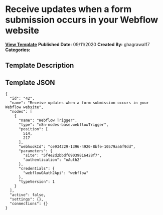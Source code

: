 # Receive updates when a form submission occurs in your Webflow website

**[View Template](https://n8n.io/workflows/651-/)**  **Published Date:** 09/11/2020  **Created By:** ghagrawal17  **Categories:**   

## Template Description



## Template JSON

```
{
  "id": "42",
  "name": "Receive updates when a form submission occurs in your Webflow website",
  "nodes": [
    {
      "name": "Webflow Trigger",
      "type": "n8n-nodes-base.webflowTrigger",
      "position": [
        514,
        217
      ],
      "webhookId": "ce934229-1396-4920-8bfe-10579aa6f9dd",
      "parameters": {
        "site": "5f4e2d2bbdf69039816428f7",
        "authentication": "oAuth2"
      },
      "credentials": {
        "webflowOAuth2Api": "webflow"
      },
      "typeVersion": 1
    }
  ],
  "active": false,
  "settings": {},
  "connections": {}
}
```
